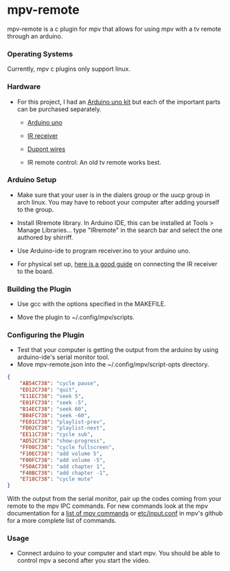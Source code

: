 # mpv-remote
mpv-remote is a c plugin for mpv that allows for using mpv with a tv remote through an arduino.


### Operating Systems
Currently, mpv c plugins only support linux.


### Hardware

* For this project, I had an [Arduino uno kit](https://www.amazon.com/ELEGOO-Project-Tutorial-Controller-Projects/dp/B01D8KOZF4/ref=sr_1_4?keywords=arduino+uno+kit&qid=1681251235&sr=8-4j) but each of the important parts can be purchased separately.

    * [Arduino uno](https://www.amazon.com/ELEGOO-Board-ATmega328P-ATMEGA16U2-Compliant/dp/B01EWOE0UU/ref=sr_1_5?crid=1LAIIDP26SAL3&keywords=elegoo+uno&qid=1681251383&sprefix=elegoo+uno%2Caps%2C105&sr=8-5)

    * [IR receiver](https://www.amazon.com/KOOBOOK-Infrared-Wireless-Control-Receiver/dp/B07S9BQKN2/ref=sr_1_4?keywords=elegoo+ir+receiver&qid=1681251538&sprefix=elegoo+IR+%2Caps%2C94&sr=8-4)

    * [Dupont wires](https://www.amazon.com/Elegoo-EL-CP-004-Multicolored-Breadboard-arduino/dp/B01EV70C78/ref=sr_1_5?crid=18ZDTBTRG1O3F&keywords=female%2Bto%2Bmale%2Bdupont%2Bwires&qid=1681251439&sprefix=female%2Bto%2Bmale%2Bdupont%2Bwires%2Caps%2C100&sr=8-5&th=1)

    * IR remote control: An old tv remote works best.


### Arduino Setup
* Make sure that your user is in the dialers group or the uucp group in arch linux. You may have to reboot your computer after adding yourself to the group.

* Install IRremote library. In Arduino IDE, this can be installed at Tools > Manage Libraries... type "IRremote" in the search bar and select the one authored by shirriff.

* Use Arduino-ide to program receiver.ino to your arduino uno.

* For physical set up, [here is a good guide](https://www.instructables.com/Beginners-Guide-to-Use-an-IR-Remote-Transmitter-an/) on connecting the IR receiver to the board.

### Building the Plugin

* Use gcc with the options specified in the MAKEFILE.

* Move the plugin to ~/.config/mpv/scripts.

### Configuring the Plugin

* Test that your computer is getting the output from the arduino by using arduino-ide's serial monitor tool.
* Move mpv-remote.json into the ~/.config/mpv/script-opts directory. 

```json
{
    "AB54C738": "cycle pause",
    "ED12C738": "quit",
    "E11EC738": "seek 5",
    "E01FC738": "seek -5",
    "B14EC738": "seek 60",
    "B04FC738": "seek -60",
    "FE01C738": "playlist-prev",
    "FD02C738": "playlist-next",
    "EE11C738": "cycle sub",
    "AD52C738": "show-progress",
    "FF00C738": "cycle fullscreen",
    "F10EC738": "add volume 5",
    "F00FC738": "add volume -5",
    "F50AC738": "add chapter 1",
    "F40BC738": "add chapter -1",
    "E718C738": "cycle mute"
}
```
With the output from the serial monitor, pair up the codes coming from your remote to the mpv IPC commands. For new commands look at the mpv documentation for a [list of mpv commands](https://mpv.io/manual/master/#list-of-input-commands) or [etc/input.conf](https://github.com/mpv-player/mpv/blob/master/etc/input.conf) in mpv's github for a more complete list of commands.

### Usage

* Connect arduino to your computer and start mpv. You should be able to control mpv a second after you start the video.
